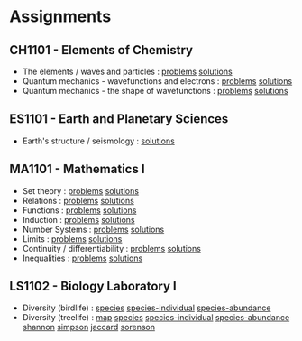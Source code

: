 # Assignments

## CH1101 - Elements of Chemistry
- The elements / waves and particles : [problems](CH1101/problemsheet1.pdf) [solutions](CH1101/solutionsheet1.pdf)
- Quantum mechanics - wavefunctions and electrons : [problems](CH1101/problemsheet2.pdf) [solutions](CH1101/solutionsheet2.pdf)
- Quantum mechanics - the shape of wavefunctions : [problems](CH1101/problemsheet3.pdf) [solutions](CH1101/solutionsheet3.pdf)

## ES1101 - Earth and Planetary Sciences
- Earth's structure / seismology : [solutions](ES1101/solutionsheet1.pdf)

## MA1101 - Mathematics I
- Set theory : [problems](MA1101/problemsheet1.pdf) [solutions](MA1101/solutionsheet1.pdf)
- Relations : [problems](MA1101/problemsheet2.pdf) [solutions](MA1101/solutionsheet2.pdf)
- Functions : [problems](MA1101/problemsheet3.pdf) [solutions](MA1101/solutionsheet3.pdf)
- Induction : [problems](MA1101/problemsheet4.pdf) [solutions](MA1101/solutionsheet4.pdf)
- Number Systems : [problems](MA1101/problemsheet5.pdf) [solutions](MA1101/solutionsheet5.pdf)
- Limits : [problems](MA1101/problemsheet7.pdf) [solutions](MA1101/solutionsheet7.pdf)
- Continuity / differentiability : [problems](MA1101/problemsheet8.pdf) [solutions](MA1101/solutionsheet8.pdf)
- Inequalities : [problems](MA1101/problemsheet9.pdf) [solutions](MA1101/solutionsheet9.pdf)

## LS1102 - Biology Laboratory I
- Diversity (birdlife) : [species](LS1102/bird_diversity.png) [species-individual](LS1102/bird_species_individual.png)
[species-abundance](LS1102/bird_species_abundance.png)
- Diversity (treelife) : [map](LS1102/tree_heatmap.png) [species](LS1102/tree_diversity.png) [species-individual](LS1102/tree_species_individual.png)
[species-abundance](LS1102/tree_species_abundance.png) [shannon](LS1102/tree_diversity_shannon.png) [simpson](LS1102/tree_diversity_simpson.png)
[jaccard](LS1102/tree_diversity_jaccard.png) [sorenson](LS1102/tree_diversity_sorenson.png)
